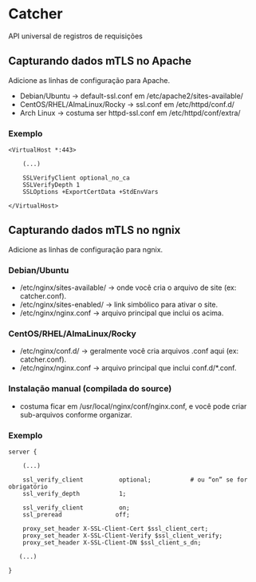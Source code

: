 # Catcher
API universal de registros de requisições

## Capturando dados mTLS no Apache
Adicione as linhas de configuração para Apache.
- Debian/Ubuntu → default-ssl.conf em /etc/apache2/sites-available/
- CentOS/RHEL/AlmaLinux/Rocky → ssl.conf em /etc/httpd/conf.d/
- Arch Linux → costuma ser httpd-ssl.conf em /etc/httpd/conf/extra/

### Exemplo
```
<VirtualHost *:443>

    (...)

    SSLVerifyClient optional_no_ca
    SSLVerifyDepth 1
    SSLOptions +ExportCertData +StdEnvVars

</VirtualHost>
```
## Capturando dados mTLS no ngnix
Adicione as linhas de configuração para ngnix.
### Debian/Ubuntu

- /etc/nginx/sites-available/ → onde você cria o arquivo de site (ex: catcher.conf).
- /etc/nginx/sites-enabled/ → link simbólico para ativar o site.
- /etc/nginx/nginx.conf → arquivo principal que inclui os acima.
### CentOS/RHEL/AlmaLinux/Rocky
- /etc/nginx/conf.d/ → geralmente você cria arquivos .conf aqui (ex: catcher.conf).
- /etc/nginx/nginx.conf → arquivo principal que inclui conf.d/*.conf.
### Instalação manual (compilada do source)
- costuma ficar em /usr/local/nginx/conf/nginx.conf, e você pode criar sub-arquivos conforme organizar.
### Exemplo
```
server {
    
    (...)

    ssl_verify_client          optional;           # ou “on” se for obrigatório
    ssl_verify_depth           1;

    ssl_verify_client          on;
    ssl_preread               off;

    proxy_set_header X-SSL-Client-Cert $ssl_client_cert;
    proxy_set_header X-SSL-Client-Verify $ssl_client_verify;
    proxy_set_header X-SSL-Client-DN $ssl_client_s_dn;

   (...)

}
```
